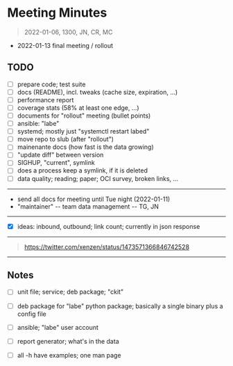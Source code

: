 # Meeting Minutes

> 2022-01-06, 1300, JN, CR, MC

* 2022-01-13 final meeting / rollout

## TODO

* [ ] prepare code; test suite
* [ ] docs (README), incl. tweaks (cache size, expiration, ...)
* [ ] performance report
* [ ] coverage stats (58% at least one edge, ...)
* [ ] documents for "rollout" meeting (bullet points)
* [ ] ansible: "labe"
* [ ] systemd; mostly just "systemctl restart labed"
* [ ] move repo to slub (after "rollout")
* [ ] mainenante docs (how fast is the data growing)
* [ ] "update diff" between version
* [ ] SIGHUP, "current", symlink
* [ ] does a process keep a symlink, if it is deleted
* [ ] data quality; reading; paper; OCI survey, broken links, ...

----

* send all docs for meeting until Tue night (2022-01-11)
* "maintainer" -- team data management -- TG, JN

----

* [x] ideas: inbound, outbound; link count; currently in json response

----

> https://twitter.com/xenzen/status/1473571366846742528

----

## Notes

* [ ] unit file; service; deb package; "ckit"
* [ ] deb package for "labe" python package; basically a single binary plus a config file
* [ ] ansible; "labe" user account
* [ ] report generator; what's in the data
* [ ] all -h have examples; one man page

